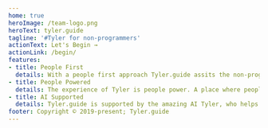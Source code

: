 ```yaml
---
home: true
heroImage: /team-logo.png
heroText: tyler.guide
tagline: '#Tyler for non-programmers'
actionText: Let's Begin →
actionLink: /begin/
features:
- title: People First
  details: With a people first approach Tyler.guide assits the non-programmer in using and understanding Tyler.
- title: People Powered
  details: The experience of Tyler is people power. A place where people come together to learn Tyler.
- title: AI Supported
  details: Tyler.guide is supported by the amazing AI Tyler, who helps us become awesome Internet Adventurers.
footer: Copyright © 2019-present; Tyler.guide
---
```

